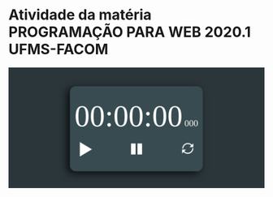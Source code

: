 # Atividade da matéria PROGRAMAÇÃO PARA WEB 2020.1 UFMS-FACOM 
![](https://github.com/oliveirarogerio/stopwatch/blob/master/Screenshot.png)
